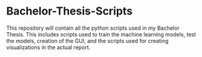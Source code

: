 # Bachelor-Thesis-Scripts
This repository will contain all the python scripts used in my Bachelor Thesis. This includes scripts used to train the machine learning models, test the models, creation of the GUI, and the scripts used for creating visualizations in the actual report.
